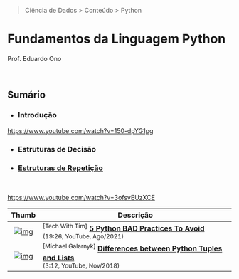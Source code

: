 > Ciência de Dados > Conteúdo > Python

# Fundamentos da Linguagem Python

Prof. Eduardo Ono

<br>

## Sumário

* ### Introdução

https://www.youtube.com/watch?v=150-dpYG1pg

* ### Estruturas de Decisão

* ### [Estruturas de Repetição](./estruturas-de-repeticao.ipynb)

<br>

https://www.youtube.com/watch?v=3ofsvEUzXCE

| Thumb | Descrição |
| :-: | --- |
| [![img](https://img.youtube.com/vi/5Ui37whUDrM/default.jpg)](https://www.youtube.com/watch?v=5Ui37whUDrM) | <sup>[Tech With Tim]</sup> [__5 Python BAD Practices To Avoid__](https://www.youtube.com/watch?v=5Ui37whUDrM)<br> <sub>(19:26, YouTube, Ago/2021)</sub>
| [![img](https://img.youtube.com/vi/AQCr0zU5Lzg/default.jpg)](https://www.youtube.com/watch?v=AQCr0zU5Lzg) | <sup>[Michael Galarnyk]</sup> [__Differences between Python Tuples and Lists__](https://www.youtube.com/watch?v=AQCr0zU5Lzg)<br> <sub>(3:12, YouTube, Nov/2018)</sub>

<br>
